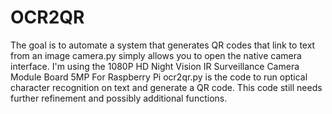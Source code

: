 # OCR2QR
The goal is to automate a system that generates QR codes that link to text from an image
camera.py simply allows you to open the native camera interface. I'm using the 1080P HD Night Vision IR Surveillance Camera Module Board 5MP For Raspberry Pi
ocr2qr.py is the code to run optical character recognition on text and generate a QR code. This code still needs further refinement and possibly additional functions. 
